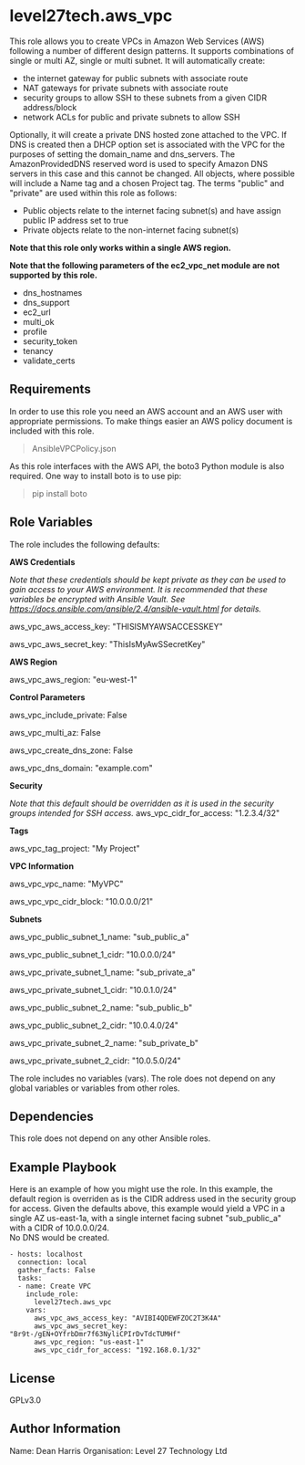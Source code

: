 level27tech.aws_vpc
=============

This role allows you to create VPCs in Amazon Web Services (AWS) following a number of different design patterns. It supports combinations of single or multi AZ, single or multi subnet.
It will automatically create:

* the internet gateway for public subnets with associate route
* NAT gateways for private subnets with associate route
* security groups to allow SSH to these subnets from a given CIDR address/block
* network ACLs for public and private subnets to allow SSH

Optionally, it will create a private DNS hosted zone attached to the VPC.
If DNS is created then a DHCP option set is associated with the VPC for the purposes of setting the domain_name and dns_servers.  The AmazonProvidedDNS reserved word is used to specify Amazon DNS servers in this case and this cannot be changed.
All objects, where possible will include a Name tag and a chosen Project tag.
The terms "public" and "private" are used within this role as follows:

* Public objects relate to the internet facing subnet(s) and have assign public IP address set to true
* Private objects relate to the non-internet facing subnet(s)

**Note that this role only works within a single AWS region.**

**Note that the following parameters of the ec2_vpc_net module are not supported by this role.**
- dns_hostnames
- dns_support
- ec2_url
- multi_ok
- profile
- security_token
- tenancy
- validate_certs

Requirements
-------------------

In order to use this role you need an AWS account and an AWS user with appropriate permissions. 
To make things easier an AWS policy document is included with this role.

>AnsibleVPCPolicy.json

As this role interfaces with the AWS API, the boto3 Python module is also required.
One way to install boto is to use pip:
> pip install boto

Role Variables
--------------------

The role includes the following defaults:

**AWS Credentials**

*Note that these credentials should be kept private as they can be used to gain access to your AWS environment.
It is recommended that these variables be encrypted with Ansible Vault.  See https://docs.ansible.com/ansible/2.4/ansible-vault.html for details.*

aws_vpc_aws_access_key: "THISISMYAWSACCESSKEY"

aws_vpc_aws_secret_key: "ThisIsMyAwSSecretKey"

**AWS Region**

aws_vpc_aws_region:     "eu-west-1"

**Control Parameters**

aws_vpc_include_private: False

aws_vpc_multi_az: False

aws_vpc_create_dns_zone: False

aws_vpc_dns_domain: "example.com"

**Security**

*Note that this default should be overridden as it is used in the security groups intended for SSH access.*
aws_vpc_cidr_for_access:          "1.2.3.4/32"

**Tags**

aws_vpc_tag_project: "My Project"

**VPC Information**

aws_vpc_vpc_name:       "MyVPC"

aws_vpc_vpc_cidr_block: "10.0.0.0/21"

**Subnets**

aws_vpc_public_subnet_1_name:  "sub_public_a"

aws_vpc_public_subnet_1_cidr:  "10.0.0.0/24"

aws_vpc_private_subnet_1_name:  "sub_private_a"

aws_vpc_private_subnet_1_cidr: "10.0.1.0/24"

aws_vpc_public_subnet_2_name:  "sub_public_b"

aws_vpc_public_subnet_2_cidr:  "10.0.4.0/24"

aws_vpc_private_subnet_2_name:  "sub_private_b"

aws_vpc_private_subnet_2_cidr: "10.0.5.0/24"

The role includes no variables (vars).
The role does not depend on any global variables or variables from other roles.

Dependencies
-------------------

This role does not depend on any other Ansible roles.

Example Playbook
-------------------------

Here is an example of how you might use the role.  In this example, the default region is overriden as is the CIDR address used in the security group for access.
Given the defaults above, this example would yield a VPC in a single AZ us-east-1a, with a single internet facing subnet "sub_public_a" with a CIDR of 10.0.0.0/24.  
No DNS would be created.

    - hosts: localhost
      connection: local
      gather_facts: False
      tasks:
      - name: Create VPC
        include_role:
          level27tech.aws_vpc
        vars:
          aws_vpc_aws_access_key: "AVIBI4QDEWFZOC2T3K4A"
          aws_vpc_aws_secret_key: "Br9t-/gEN+OYfrbDmr7f63NyliCPIrDvTdcTUMHf"
          aws_vpc_region: "us-east-1"
          aws_vpc_cidr_for_access: "192.168.0.1/32"
          

License
----------

GPLv3.0

Author Information
---------------------------

Name: Dean Harris
Organisation: Level 27 Technology Ltd


